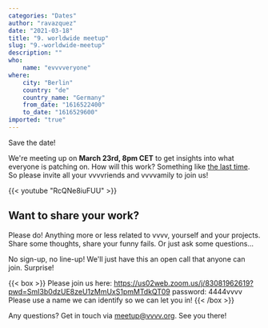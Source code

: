 ```yaml
---
categories: "Dates"
author: "ravazquez"
date: "2021-03-18"
title: "9. worldwide meetup"
slug: "9.-worldwide-meetup"
description: ""
who: 
    name: "evvvveryone"
where: 
    city: "Berlin"
    country: "de"
    country_name: "Germany"
    from_date: "1616522400"
    to_date: "1616529600"
imported: "true"
---
```



Save the date!

We're meeting up on **March 23rd, 8pm CET** to get insights into what everyone is patching on. How will this work? Something like [the last time](https://www.youtube.com/watch?v=jUBEyp-z3JI). So please invite all your vvvvriends and vvvvamily to join us!

{{< youtube "RcQNe8iuFUU" >}}

##  Want to share your work?
Please do! Anything more or less related to vvvv, yourself and your projects. Share some thoughts, share your funny fails. Or just ask some questions...

No sign-up, no line-up! We'll just have this an open call that anyone can join. Surprise!

{{< box >}}
Please join us here: https://us02web.zoom.us/j/83081962619?pwd=SmI3b0dzUE8zeU1zMmUxS1pmMTdkQT09
password: 4444vvvv
Please use a name we can identify so we can let you in! {{< /box >}}

Any questions? Get in touch via meetup@vvvv.org. See you there!